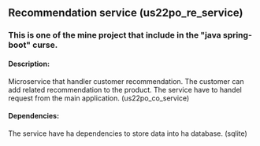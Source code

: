 ## Recommendation service (us22po_re_service)
### This is one of the mine project that include in the "java spring-boot" curse.

#### Description:
Microservice that handler customer recommendation. The customer can add related recommendation to the product.
The service have to handel request from the main application. (us22po_co_service)

#### Dependencies:
The service have ha dependencies to store data into ha database. (sqlite)

